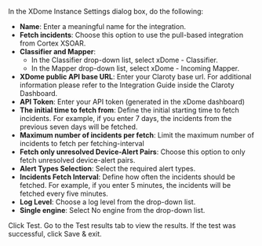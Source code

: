 In the XDome Instance Settings dialog box, do the following:
* **Name**: Enter a meaningful name for the integration.
* **Fetch incidents**: Choose this option to use the pull-based integration from Cortex XSOAR.
* **Classifier and Mapper**:
  * In the Classifier drop-down list, select xDome - Classifier.
  * In the Mapper drop-down list, select xDome - Incoming Mapper.
* **XDome public API base URL**: Enter your Claroty base url. For additional information please refer to the Integration Guide inside the Claroty Dashboard.
* **API Token**: Enter your API token (generated in the xDome dashboard)
* **The initial time to fetch from**: Define the initial starting time to fetch incidents. For example, if you enter 7 days, the incidents from the previous seven days will be fetched.
* **Maximum number of incidents per fetch**: Limit the maximum number of incidents to fetch per fetching-interval
* **Fetch only unresolved Device-Alert Pairs**: Choose this option to only fetch unresolved device-alert pairs.
* **Alert Types Selection**: Select the required alert types.
* **Incidents Fetch Interval**: Define how often the incidents should be fetched. For example, if you enter 5 minutes, the incidents will be fetched every five minutes.
* **Log Level**: Choose a log level from the drop-down list.
* **Single engine**: Select No engine from the drop-down list.

Click Test. Go to the Test results tab to view the results. If the test was successful, click Save & exit.



